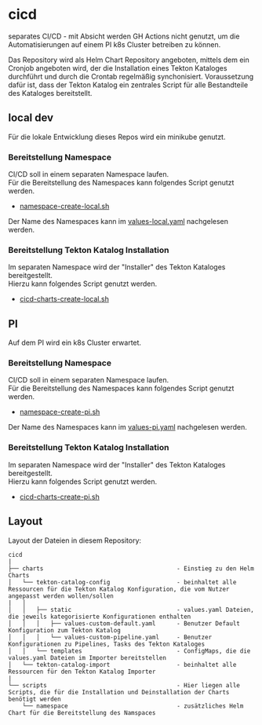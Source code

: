 # cicd
separates CI/CD - mit Absicht werden GH Actions nicht genutzt, um die Automatisierungen auf einem PI k8s Cluster betreiben zu können.

Das Repository wird als Helm Chart Repository angeboten, mittels dem ein Cronjob angeboten wird, der die Installation eines Tekton Kataloges durchführt und durch die Crontab regelmäßig synchonisiert. Voraussetzung dafür ist, dass der Tekton Katalog ein zentrales Script für alle Bestandteile des Kataloges bereitstellt.

## local dev
Für die lokale Entwicklung dieses Repos wird ein minikube genutzt.

### Bereitstellung Namespace
CI/CD soll in einem separaten Namespace laufen. \
Für die Bereitstellung des Namespaces kann folgendes Script genutzt werden.
- [namespace-create-local.sh](scripts/namespace-create-local.sh)

Der Name des Namespaces kann im [values-local.yaml](scripts/namespace/values-local.yaml) nachgelesen werden.

### Bereitstellung Tekton Katalog Installation
Im separaten Namespace wird der "Installer" des Tekton Kataloges bereitgestellt. \
Hierzu kann folgendes Script genutzt werden.
- [cicd-charts-create-local.sh](scripts/cicd-charts-create-local.sh)

## PI
Auf dem PI wird ein k8s Cluster erwartet.

### Bereitstellung Namespace
CI/CD soll in einem separaten Namespace laufen. \
Für die Bereitstellung des Namespaces kann folgendes Script genutzt werden.
- [namespace-create-pi.sh](scripts/namespace-create-pi.sh)

Der Name des Namespaces kann im [values-pi.yaml](scripts/namespace/values-pi.yaml) nachgelesen werden.

### Bereitstellung Tekton Katalog Installation
Im separaten Namespace wird der "Installer" des Tekton Kataloges bereitgestellt. \
Hierzu kann folgendes Script genutzt werden.
- [cicd-charts-create-pi.sh](scripts/cicd-charts-create-pi.sh)

## Layout

Layout der Dateien in diesem Repository:
```
cicd
|
├── charts                                      - Einstieg zu den Helm Charts
│   └── tekton-catalog-config                   - beinhaltet alle Ressourcen für die Tekton Katalog Konfiguration, die vom Nutzer angepasst werden wollen/sollen
|   │
│   │   ├── static                              - values.yaml Dateien, die jeweils kategorisierte Konfigurationen enthalten
│   │   │   ├── values-custom-default.yaml      - Benutzer Default Konfiguration zum Tekton Katalog
│   │   │   └── values-custom-pipeline.yaml     - Benutzer Konfigurationen zu Pipelines, Tasks des Tekton Kataloges
│   │   └── templates                           - ConfigMaps, die die values.yaml Dateien im Importer bereitstellen
│   └── tekton-catalog-import                   - beinhaltet alle Ressourcen für den Tekton Katalog Importer
|
└── scripts                                     - Hier liegen alle Scripts, die für die Installation und Deinstallation der Charts benötigt werden
    └── namespace                               - zusätzliches Helm Chart für die Bereitstellung des Namspaces

```

